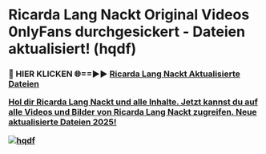 # Ricarda Lang Nackt Original Videos 0nlyFans durchgesickert - Dateien aktualisiert! (hqdf)

<h3>🔴 HIER KLICKEN 🌐==►► <a href="https://tinyurl.com/h6vf6nb8" rel="nofollow">Ricarda Lang Nackt Aktualisierte Dateien

Hol dir Ricarda Lang Nackt und alle Inhalte. Jetzt kannst du auf alle Videos und Bilder von Ricarda Lang Nackt zugreifen. Neue aktualisierte Dateien 2025!

[![hqdf](https://i.imgur.com/sD4kR3V.gif)](https://tinyurl.com/h6vf6nb8)
